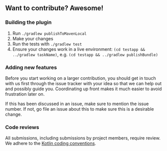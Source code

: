 ## Want to contribute? Awesome!

### Building the plugin

1. Run `./gradlew publishToMavenLocal`
1. Make your changes
1. Run the tests with `./gradlew test`
1. Ensure your changes work in a live environment: `(cd testapp && ../gradlew taskName)`, e.g.
   `(cd testapp && ../gradlew publishBundle)`

### Adding new features

Before you start working on a larger contribution, you should get in touch with
us first through the issue tracker with your idea so that we can help out and
possibly guide you. Coordinating up front makes it much easier to avoid
frustration later on.

If this has been discussed in an issue, make sure to mention the issue number.
If not, go file an issue about this to make sure this is a desirable change.

### Code reviews

All submissions, including submissions by project members, require review. We
adhere to the
[Kotlin coding conventions](https://kotlinlang.org/docs/reference/coding-conventions.html).
